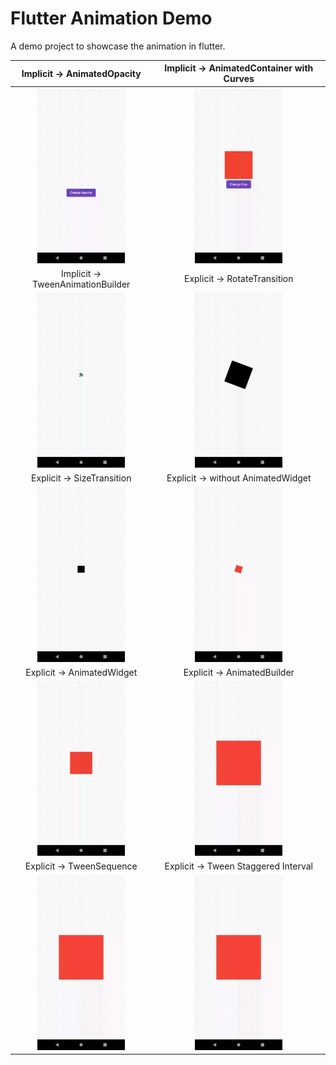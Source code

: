 # Flutter Animation Demo

A demo project to showcase the animation in flutter.

|                                            Implicit -> AnimatedOpacity                                            |                                     Implicit -> AnimatedContainer with Curves                                      |
|:-----------------------------------------------------------------------------------------------------------------:|:------------------------------------------------------------------------------------------------------------------:|
| <img src="https://raw.githubusercontent.com/chayanforyou/flutter_animation_demo/master/assets/1.gif" width=140px> | <img src="https://raw.githubusercontent.com/chayanforyou/flutter_animation_demo/master/assets/2.gif" width=140px>  |
|                                         Implicit -> TweenAnimationBuilder                                         |                                            Explicit -> RotateTransition                                            |
| <img src="https://raw.githubusercontent.com/chayanforyou/flutter_animation_demo/master/assets/3.gif" width=140px> | <img src="https://raw.githubusercontent.com/chayanforyou/flutter_animation_demo/master/assets/4.gif" width=140px>  |
|                                            Explicit -> SizeTransition                                             |                                         Explicit -> without AnimatedWidget                                         |
| <img src="https://raw.githubusercontent.com/chayanforyou/flutter_animation_demo/master/assets/5.gif" width=140px> | <img src="https://raw.githubusercontent.com/chayanforyou/flutter_animation_demo/master/assets/6.gif" width=140px>  |
|                                            Explicit -> AnimatedWidget                                             |                                            Explicit -> AnimatedBuilder                                             |
| <img src="https://raw.githubusercontent.com/chayanforyou/flutter_animation_demo/master/assets/7.gif" width=140px> | <img src="https://raw.githubusercontent.com/chayanforyou/flutter_animation_demo/master/assets/8.gif" width=140px>  |
|                                             Explicit -> TweenSequence                                             |                                        Explicit -> Tween Staggered Interval                                        |
| <img src="https://raw.githubusercontent.com/chayanforyou/flutter_animation_demo/master/assets/9.gif" width=140px> | <img src="https://raw.githubusercontent.com/chayanforyou/flutter_animation_demo/master/assets/10.gif" width=140px> |